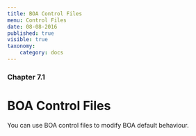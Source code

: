 ```yaml
---
title: BOA Control Files
menu: Control Files
date: 08-08-2016
published: true
visible: true
taxonomy:
    category: docs
---
```


### Chapter 7.1

# BOA Control Files

You can use BOA control files to modify BOA default behaviour.
